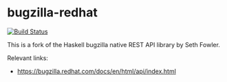 # bugzilla-redhat

[![Build Status](https://travis-ci.com/juhp/hsbugzilla.svg?branch=master)](https://travis-ci.com/juhp/hsbugzilla)

This is a fork of the Haskell bugzilla native REST API library by Seth Fowler.

Relevant links:
- https://bugzilla.redhat.com/docs/en/html/api/index.html
